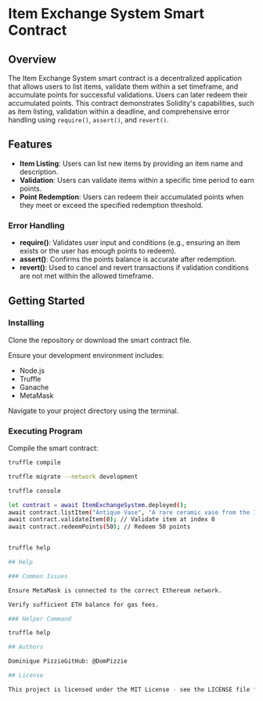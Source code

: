 # Item Exchange System Smart Contract

## Overview

The Item Exchange System smart contract is a decentralized application that allows users to list items, validate them within a set timeframe, and accumulate points for successful validations. Users can later redeem their accumulated points. This contract demonstrates Solidity's capabilities, such as item listing, validation within a deadline, and comprehensive error handling using `require()`, `assert()`, and `revert()`.

## Features

- **Item Listing**: Users can list new items by providing an item name and description.
- **Validation**: Users can validate items within a specific time period to earn points.
- **Point Redemption**: Users can redeem their accumulated points when they meet or exceed the specified redemption threshold.

### Error Handling

- **require()**: Validates user input and conditions (e.g., ensuring an item exists or the user has enough points to redeem).
- **assert()**: Confirms the points balance is accurate after redemption.
- **revert()**: Used to cancel and revert transactions if validation conditions are not met within the allowed timeframe.

## Getting Started

### Installing

Clone the repository or download the smart contract file.

Ensure your development environment includes:

- Node.js
- Truffle
- Ganache
- MetaMask

Navigate to your project directory using the terminal.

### Executing Program

Compile the smart contract:

```bash
truffle compile

truffle migrate --network development

truffle console

let contract = await ItemExchangeSystem.deployed();
await contract.listItem("Antique Vase", "A rare ceramic vase from the 18th century");
await contract.validateItem(0); // Validate item at index 0
await contract.redeemPoints(50); // Redeem 50 points


truffle help

## Help

### Common Issues

Ensure MetaMask is connected to the correct Ethereum network.

Verify sufficient ETH balance for gas fees.

### Helper Command

truffle help

## Authors

Dominique PizzieGitHub: @DomPizzie

## License

This project is licensed under the MIT License - see the LICENSE file for details.
